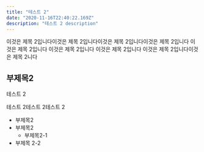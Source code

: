 ```yaml
---
title: "테스트 2"
date: "2020-11-16T22:40:22.169Z"
description: "테스트 2 description"
---
```


이것은 제목 2입니다이것은 제목 2입니다이것은 제목 2입니다이것은 제목 2입니다
이것은 제목 2입니다
이것은 제목 2입니다
이것은 제목 2입니다
이것은 제목 2입니다이것은 제목 2니다

## 부제목2

테스트 2

테스트 2테스트 2테스트 2

- 부제목2
- 부제목2
  - 부제목2-1
- 부제목 2-2